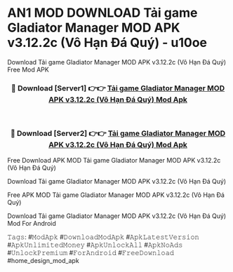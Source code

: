 # AN1 MOD DOWNLOAD Tải game Gladiator Manager MOD APK v3.12.2c (Vô Hạn Đá Quý) - u10oe
Download Tải game Gladiator Manager MOD APK v3.12.2c (Vô Hạn Đá Quý) Free Mod APK

<div align="center">
<h3>🔴 Download [Server1] 👉👉 <a href="https://apk-comot.site?title=Tải_game_Gladiator_Manager_MOD_APK_v3.12.2c_(Vô_Hạn_Đá_Quý)">Tải game Gladiator Manager MOD APK v3.12.2c (Vô Hạn Đá Quý) Mod Apk</a></h3><br>

<h3>🔴 Download [Server2] 👉👉 <a href="https://apk-comot.site?title=Tải_game_Gladiator_Manager_MOD_APK_v3.12.2c_(Vô_Hạn_Đá_Quý)">Tải game Gladiator Manager MOD APK v3.12.2c (Vô Hạn Đá Quý) Mod Apk</a></h3>
</div>


Free Download APK MOD Tải game Gladiator Manager MOD APK v3.12.2c (Vô Hạn Đá Quý)

Download Tải game Gladiator Manager MOD APK v3.12.2c (Vô Hạn Đá Quý) 

Free APK MOD Tải game Gladiator Manager MOD APK v3.12.2c (Vô Hạn Đá Quý) 

Download Tải game Gladiator Manager MOD APK v3.12.2c (Vô Hạn Đá Quý) Mod For Android

𝚃𝚊𝚐𝚜: #𝙼𝚘𝚍𝙰𝚙𝚔 #𝙳𝚘𝚠𝚗𝚕𝚘𝚊𝚍𝙼𝚘𝚍𝙰𝚙𝚔 #𝙰𝚙𝚔𝙻𝚊𝚝𝚎𝚜𝚝𝚅𝚎𝚛𝚜𝚒𝚘𝚗 #𝙰𝚙𝚔𝚄𝚗𝚕𝚒𝚖𝚒𝚝𝚎𝚍𝙼𝚘𝚗𝚎𝚢 #𝙰𝚙𝚔𝚄𝚗𝚕𝚘𝚌𝚔𝙰𝚕𝚕 #𝙰𝚙𝚔𝙽𝚘𝙰𝚍𝚜 #𝚄𝚗𝚕𝚘𝚌𝚔𝙿𝚛𝚎𝚖𝚒𝚞𝚖 #𝙵𝚘𝚛𝙰𝚗𝚍𝚛𝚘𝚒𝚍 #𝙵𝚛𝚎𝚎𝙳𝚘𝚠𝚗𝚕𝚘𝚊𝚍 #home_design_mod_apk